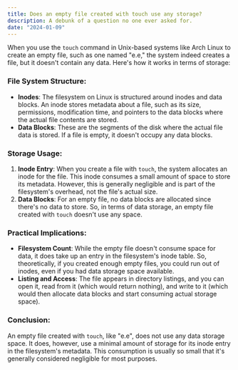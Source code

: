 ```yaml
---
title: Does an empty file created with touch use any storage?
description: A debunk of a question no one ever asked for.
date: "2024-01-09"
---
```


When you use the `touch` command in Unix-based systems like Arch Linux to create an empty file, such as one named "e.e," the system indeed creates a file, but it doesn't contain any data. Here's how it works in terms of storage:

### File System Structure:
- **Inodes**: The filesystem on Linux is structured around inodes and data blocks. An inode stores metadata about a file, such as its size, permissions, modification time, and pointers to the data blocks where the actual file contents are stored.
- **Data Blocks**: These are the segments of the disk where the actual file data is stored. If a file is empty, it doesn't occupy any data blocks.

### Storage Usage:
1. **Inode Entry**: When you create a file with `touch`, the system allocates an inode for the file. This inode consumes a small amount of space to store its metadata. However, this is generally negligible and is part of the filesystem's overhead, not the file's actual size.
2. **Data Blocks**: For an empty file, no data blocks are allocated since there's no data to store. So, in terms of data storage, an empty file created with `touch` doesn't use any space.

### Practical Implications:
- **Filesystem Count**: While the empty file doesn't consume space for data, it does take up an entry in the filesystem's inode table. So, theoretically, if you created enough empty files, you could run out of inodes, even if you had data storage space available.
- **Listing and Access**: The file appears in directory listings, and you can open it, read from it (which would return nothing), and write to it (which would then allocate data blocks and start consuming actual storage space).

### Conclusion:
An empty file created with `touch`, like "e.e", does not use any data storage space. It does, however, use a minimal amount of storage for its inode entry in the filesystem's metadata. This consumption is usually so small that it's generally considered negligible for most purposes.

